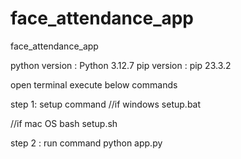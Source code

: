 # face_attendance_app
face_attendance_app

python version : Python 3.12.7
pip version : pip 23.3.2 

open terminal execute below commands

step 1: setup command
//if windows 
setup.bat

//if mac OS
bash setup.sh

step 2 : run command
python app.py
